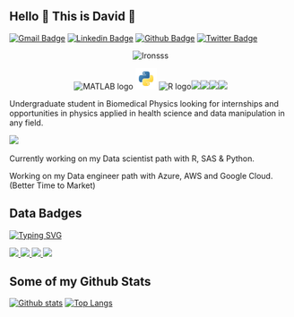 
## Hello :pill: This is David :pill:
[![Gmail Badge](https://img.shields.io/badge/-davidalexis@comunidad.unam.mx-c14438?style=flat&logo=Gmail&logoColor=white&link=mailto:davidalexis@comunidad.unam.mx)](mailto:davidalexis@comunidad.unam.mx) 
[![Linkedin Badge](https://img.shields.io/badge/-davidalexisge-0072b1?style=flat&logo=Linkedin&logoColor=white&link=https://www.linkedin.com/in/davidalexisge/)](https://www.linkedin.com/in/davidalexisge/) 
[![Github Badge](https://img.shields.io/badge/-Ironsss-grey?style=flat&logo=github&logoColor=white&link=https://github.com/Ironsss/)](https://www.github.com/Ironsss/) [![Twitter Badge](https://img.shields.io/badge/-@davidalexiss-00acee?style=flat&logo=twitter&logoColor=white&link=https://twitter.com/@davidalexiss/)](https://www.twitter.com/@davidalexiss/)
<p align=center> <img src=https://komarev.com/ghpvc/?username=Ironsss alt=Ironsss />  
  
<p align=center> <img src="https://upload.wikimedia.org/wikipedia/commons/2/21/Matlab_Logo.png" alt= "MATLAB logo" width="38">
<img src="https://raw.githubusercontent.com/github/explore/80688e429a7d4ef2fca1e82350fe8e3517d3494d/topics/python/python.png" alt="python logo" width="38">
<img src="https://www.r-project.org/Rlogo.png" alt= "R logo" width="38"><img height="35" src="https://cdn.icon-icons.com/icons2/273/PNG/256/icon_sql_256_30046.png"><img height="35" src="https://cdn.icon-icons.com/icons2/2107/PNG/512/file_type_git_icon_130581.png"><img height="35" src="https://cdn.icon-icons.com/icons2/2667/PNG/512/folder_latex_tex_icon_161289.png"><img height="35" src="https://cdn.icon-icons.com/icons2/70/PNG/512/ubuntu_14143.png"></p>Undergraduate student in Biomedical Physics looking for internships and opportunities in physics applied in health science and data manipulation in any field.

  <a href="https://www.researchgate.net/profile/David-Alexis-Garcia-Espinosa-2"><img src="https://upload.wikimedia.org/wikipedia/commons/5/5e/ResearchGate_icon_SVG.svg" width="60"/> </a> 

</p> Currently working on my Data scientist path with R, SAS & Python.</p>

</p> Working on my Data engineer path with Azure, AWS and Google Cloud. (Better Time to Market)</p>



## Data Badges



<p align="center">
  
[![Typing SVG](https://readme-typing-svg.herokuapp.com?color=#E680F7FF&center=true&vCenter=true&width=600&lines=Hello+there,+I+am+David;+Welcome+to+My+Profile!;Machine+learning+learner)](https://git.io/typing-svg)
  
  <a href="https://www.cloudskillsboost.google/public_profiles/25cf9fa9-1389-4d7d-a709-017a36361d01"><img src="https://cloud.google.com/_static/cloud/images/social-icon-google-cloud-1200-630.png?hl=es" width="250"/> </a>
  <a href="https://www.credly.com/badges/267bb300-f9dd-4332-869c-4e222ef60f44/public_url"><img src="https://images.credly.com/size/340x340/images/9610ae19-72a4-4873-86b5-355ad311cbba/Data_Analysis_final__1_.png" width="140"/> </a>
   <a href="https://www.credly.com/badges/7f9390dc-ce5c-4b77-9cc0-7f0e59ca6763/public_url"><img src="https://images.credly.com/size/340x340/images/2ae0387f-d0aa-48dd-bea3-6fa7c5f7b4fe/Insignia_Machine-learning.png" width="140"/> </a>
     <a href="https://www.credly.com/badges/6575bf0d-fc5b-4b48-8018-f277deba0b8c/public_url"><img src="https://images.credly.com/size/340x340/images/c4f5b228-3ad4-47d9-b94c-acf4ea845ed9/Data_Analysis_Prototype__1_.png" width="140"/> </a>
</p>

## Some of my Github Stats
[![Github stats](https://github-readme-stats.vercel.app/api?username=Ironsss&show_icons=true&include_all_commits=true)](https://github.com/Ironsss/github-readme-stats)
[![Top Langs](https://github-readme-stats.vercel.app/api/top-langs/?username=Ironsss&layout=compact)](https://github.com/Ironsss/github-readme-stats)









<!--
**Ironsss/Ironsss** is a ✨ _special_ ✨ repository because its `README.md` (this file) appears on your GitHub profile.

## Hey 👋, 
[![Linkedin Badge](https://img.shields.io/badge/-davidalexisg-0072b1?style=flat&logo=Linkedin&logoColor=white&link=https://www.linkedin.com/in/davidalexisg/)](https://www.linkedin.com/in/davidalexisg/) 
Here are some ideas to get you started:

<p align="right"> 
    <a href="https://www.credly.com/badges/7f9390dc-ce5c-4b77-9cc0-7f0e59ca6763/public_url"><img src="https://images.credly.com/size/340x340/images/2ae0387f-d0aa-48dd-bea3-6fa7c5f7b4fe/Insignia_Machine-learning.png"/> </a>

- 🔭 I’m currently working on ...
- 🌱 I’m currently learning ...
- 👯 I’m looking to collaborate on ...
- 🤔 I’m looking for help with ...
- 💬 Ask me about ...
- 📫 How to reach me: ...
- 😄 Pronouns: ...
- ⚡ Fun fact: ...
-->
